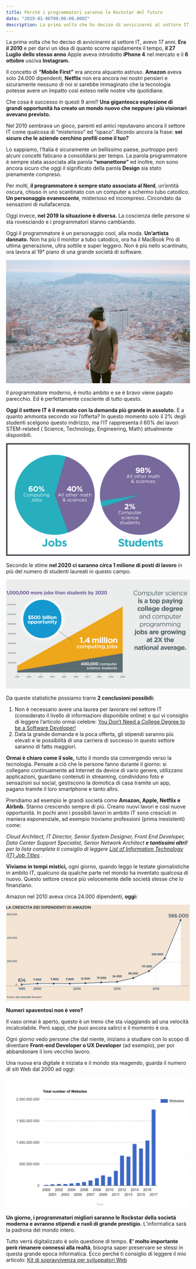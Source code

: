 ```yaml
---
title: Perché i programmatori saranno le Rockstar del futuro
date: "2019-01-06T09:00:00.000Z"
description: La prima volta che ho deciso di avvicinarmi al settore IT, avevo 17 anni. Era il 2010 e per darvi un idea di quanto scorre rapidamente il tempo, il 27 Luglio dello stesso anno Apple aveva introdotto iPhone 4 nel mercato e il 6 ottobre usciva Instagram. Il concetto di “Mobile First” era ancora alquanto astruso.
---
```


La prima volta che ho deciso di avvicinarmi al settore IT, avevo 17 anni. **Era il 2010** e per darvi un idea di quanto
scorre rapidamente il tempo, **il 27 Luglio dello stesso anno** Apple aveva introdotto **iPhone 4** nel mercato e il **6
ottobre** usciva **Instagram.**

Il concetto di **“Mobile First”** era ancora alquanto astruso. **Amazon** aveva solo 24.000 dipendenti, **Netflix** non
era ancora nei nostri pensieri e sicuramente nessuno di noi si sarebbe immaginato che la tecnologia potesse avere un
impatto così esteso nelle nostre vite quotidiane.

Che cosa è successo in questi 9 anni? **Una gigantesca esplosione di grandi opportunità ha creato un mondo nuovo che
neppure i più visionari avevano previsto.**

Nel 2010 sembrava un gioco, parenti ed amici reputavano ancora il settore IT come qualcosa di “misterioso” ed “opaco”.
Ricordo ancora la frase: **sei sicuro che le aziende cerchino profili come il tuo?**

Lo sappiamo, l’Italia è sicuramente un bellissimo paese, purtroppo però alcuni concetti faticano a consolidarsi per
tempo. La parola programmatore è sempre stata associata alla parola **“smanettone”** ed inoltre, non sono ancora sicuro
che oggi il significato della parola **Design** sia stato pienamente compreso.

Per molti, **il programmatore è sempre stato associato al Nerd**, un’entità oscura, chiuso in uno scantinato con un
computer a schermo tubo catodico. **Un personaggio evanescente**, misterioso ed incompreso. Circondato da sensazioni di
nullafacenza.

Oggi invece, **nel 2019 la situazione è diversa.** La coscienza delle persone si sta rovesciando e i programmatori
stanno cambiando.

Oggi il programmatore è un personaggio cool, alla moda. **Un’artista dannato.** Non ha più il monitor a tubo catodico,
ora ha il MacBook Pro di ultima generazione, ultra sottile e super leggero. Non è più nello scantinato, ora lavora al
19° piano di una grande società di software.

![Ragazzo sulla montagna](./photo-1486591267513-8283070135ca-1024x683.jpeg)

Il programmatore moderno, è molto ambito e se è bravo viene pagato parecchio. Ed è perfettamente cosciente di tutto
questo.

**Oggi il settore IT è il mercato con la domanda più grande in assoluto.** E a quanto ammonta secondo voi l’offerta? In
questo momento solo il 2% degli studenti scelgono questo indirizzo, ma l’IT rappresenta il 60% dei lavori STEM-related (
Science, Technology, Engineering, Math) attualmente disponibili.

![Dati statistici code.org](./main-qimg-2528be9f43475bb6b5a992be8addfba0.png)

Secondo le stime **nel 2020 ci saranno circa 1 milione di posti di lavoro** in più del numero di studenti laureati in
questo campo.

![Dati statistici code.org](./more-jobs-than-students.png)

Da queste statistiche possiamo trarre **2 conclusioni possibili:**

1. Non è necessario avere una laurea per lavorare nel settore IT (considerato il livello di informazioni disponibile online) e qui vi consiglio di leggere l’articolo ormai celebre: [You Don’t Need a College Degree to be a Software Developer!](https://programmingwithmosh.com/general/dont-need-college-degree/)
2. Data la grande domanda e la poca offerta, gli stipendi saranno più elevati e le possibilità di una carriera di successo in questo settore saranno di fatto maggiori.

**Ormai è chiaro come il sole,** tutto il mondo sta convergendo verso la tecnologia. Pensate a ciò che le persone fanno
durante il giorno: si collegano continuamente ad Internet da device di vario genere, utilizzano applicazioni, guardano
contenuti in streaming, condividono foto e sensazioni sui social, gestiscono la domotica di casa tramite un app, pagano
tramite il loro smartphone e tanto altro.

Prendiamo ad esempio le grandi società come **Amazon, Apple, Netflix e Airbnb.** Stanno crescendo sempre di più. Creano
nuovi lavori e così nuove opportunità. In pochi anni i possibili lavori in ambito IT sono cresciuti in maniera
esponenziale, ad esempio troviamo professioni (prima inesistenti) come:

_Cloud Architect, IT Director, Senior System Designer, Front End Developer, Data Center Support Specialist, Senior
Network Architect **e tantissimi altri!** per la lista completa ti consiglio di
leggere [List of Information Technology (IT) Job Titles](https://www.thebalancecareers.com/list-of-information-technology-it-job-titles-2061498)
._

**Viviamo in tempi mistici,** ogni giorno, quando leggo le testate giornalistiche in ambito IT, qualcuno da qualche
parte nel mondo ha inventato qualcosa di nuovo. Questo settore cresce più velocemente delle società stesse che lo
finanziano.

Amazon nel 2010 aveva circa 24.000 dipendenti, **oggi:**

![Dati statistici ilsole24ore.com](./sole-24-ore-1024x536.png)

**Numeri spaventosi non è vero?**

Il vaso ormai è aperto, questo è un treno che sta viaggiando ad una velocità incalcolabile. Però sappi, che puoi ancora
salirci e il momento è ora.

Ogni giorno vedo persone che dal niente, iniziano a studiare con lo scopo di diventare **Front-end Developer o UX
Developer** (ad esempio), per poi abbandonare il loro vecchio lavoro.

Una nuova era digitale è iniziata e il mondo sta reagendo, guarda il numero di siti Web dal 2000 ad oggi:

![Dati statistici internetlivestats.com](./internetlivestats-1024x727.png)

**Un giorno, i programmatori migliori saranno le Rockstar della società moderna e avranno stipendi e ruoli di grande
prestigio.** L’informatica sarà la padrona del mondo intero.

Tutto verrà digitalizzato è solo questione di tempo. **E’ molto importante però rimanere connessi alla realtà**, bisogna
saper preservare se stessi in questa grande epoca informatica. Ecco perché ti consiglio di leggere il mio
articolo: [Kit di sopravvivenza per sviluppatori Web](/kit-di-sopravvivenza-per-sviluppatori-web/)
